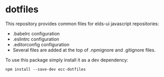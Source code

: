 # dotfiles

This repository provides common files for elds-ui javascript repositories:

*   .babelrc configuration
*   .eslintrc configuration
*   .editorconfig configuration
*   Several files are added at the top of .npmignore and .gitignore files.

To use this package simply install it as a dev dependency:

`npm install --save-dev ecc-dotfiles`